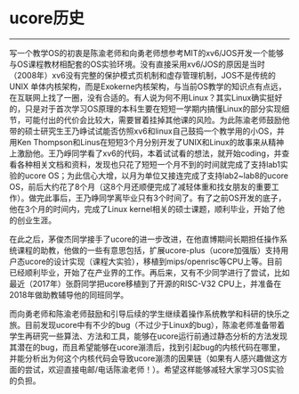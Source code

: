 # ucore历史
---------
写一个教学OS的初衷是陈渝老师和向勇老师想参考MIT的xv6/JOS开发一个能够与OS课程教材相配套的OS实验环境。没有直接采用xv6/JOS的原因是当时（2008年）xv6没有完整的保护模式页机制和虚存管理机制，JOS不是传统的UNIX 单体内核架构，而是Exokerne内核架构，与当前OS教学的知识点有点远，在互联网上找了一圈，没有合适的。有人说为何不用Linux？其实Linux确实挺好的，只是对于首次学习OS原理的本科生要在短短一学期内搞懂Linux的部分实现细节，可能付出的代价会比较大，需要冒着挂掉其他课的风险。为此陈渝老师鼓励他带的硕士研究生王乃峥试试能否仿照xv6和linux自己鼓捣一个教学用的小OS，并用Ken Thompson和Linus在短短3个月分别开发了UNIX和Linux的故事来从精神上激励他。王乃崢同学看了xv6的代码，本着试试看的想法，就开始coding，并查看各种相关文档和资料，发现也只花了短短一个月不到的时间就完成了支持lab1实验的ucore OS；为此信心大增，以月为单位又接连完成了支持lab2~lab8的ucore OS，前后大约花了8个月（这8个月还顺便完成了减轻体重和找女朋友的重要工作）。做完此事后，王乃峥同学离毕业只有3个时间了。有了之前OS开发的底子，他在3个月的时间内，完成了Linux kernel相关的硕士课题，顺利毕业，开始了他的创业生涯。

在此之后，茅俊杰同学接手了ucore的进一步改进，在他直博期间长期担任操作系统课程的助教，他做的一些有意思包括，扩展ucore-plus（ucore加强版）支持用户态ucore的设计实现（课程大实验），移植到mips/openrisc等CPU上等。目前已经顺利毕业，开始了在产业界的工作。再后来，又有不少同学进行了尝试，比如最近（2017年）张蔚同学把ucore移植到了开源的RISC-V32 CPU上，并准备在2018年做助教辅导他的同班同学。

而向勇老师和陈渝老师鼓励和引导后续的学生继续着操作系统教学和科研的快乐之旅。目前发现ucore中有不少的bug（不过少于Linux的bug），陈渝老师准备带着学生再研究一些算法、方法和工具，能够在ucore运行前通过静态分析的方法发现其潜在的bug，而且希望能够在ucore漰溃后，找到引起bug的内核代码在哪里，并能分析出为何这个内核代码会导致ucore漰溃的因果链（如果有人感兴趣做这方面的尝试，欢迎直接电邮/电话陈渝老师！）。希望这样能够减轻大家学习OS实验的负担。

